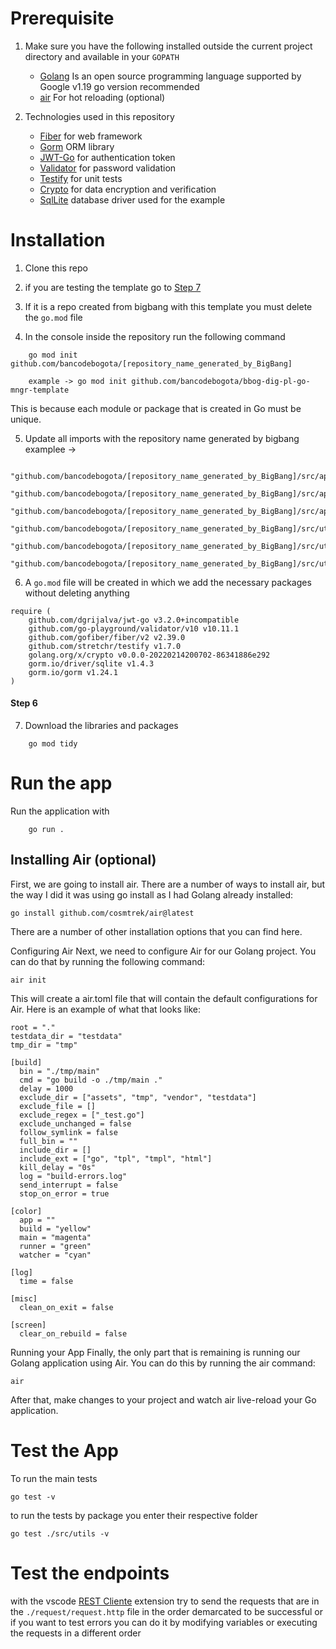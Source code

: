 # Prerequisite

1. Make sure you have the following installed outside the current project directory and available in your `GOPATH`
    - [Golang](https://go.dev/) Is an open source programming language supported by Google v1.19 go version recommended
    - [air](https://github.com/cosmtrek/air) For hot reloading (optional)

2. Technologies used in this repository
    - [Fiber](https://docs.gofiber.io/) for web framework
	- [Gorm](https://gorm.io/) ORM library
	- [JWT-Go](https://github.com/dgrijalva/jwt-go) for authentication token
	- [Validator](https://github.com/go-playground/validator) for password validation
	- [Testify](https://github.com/stretchr/testify) for unit tests
	- [Crypto](https://cs.opensource.google/go/x/crypto) for data encryption and verification
	- [SqlLite](https://pkg.go.dev/gorm.io/driver/sqlite@v1.4.3) database driver used for the example

# Installation

1. Clone this repo
2. if you are testing the template go to [Step 7](#step_7)
3. If it is a repo created from bigbang with this template you must delete the `go.mod` file

4. In the console inside the repository run the following command
```shell
    go mod init github.com/bancodebogota/[repository_name_generated_by_BigBang]

    example -> go mod init github.com/bancodebogota/bbog-dig-pl-go-mngr-template
```
This is because each module or package that is created in Go must be unique.

5. Update all imports with the repository name generated by bigbang
examplee ->
~~~
	"github.com/bancodebogota/[repository_name_generated_by_BigBang]/src/app/dal"
	"github.com/bancodebogota/[repository_name_generated_by_BigBang]/src/app/models"
	"github.com/bancodebogota/[repository_name_generated_by_BigBang]/src/app/types"
	"github.com/bancodebogota/[repository_name_generated_by_BigBang]/src/utils"
	"github.com/bancodebogota/[repository_name_generated_by_BigBang]/src/utils/jwt"
	"github.com/bancodebogota/[repository_name_generated_by_BigBang]/src/utils/password"
~~~

6. A `go.mod` file will be created in which we add the necessary packages without deleting anything

~~~
require (
	github.com/dgrijalva/jwt-go v3.2.0+incompatible
	github.com/go-playground/validator/v10 v10.11.1
	github.com/gofiber/fiber/v2 v2.39.0
	github.com/stretchr/testify v1.7.0
	golang.org/x/crypto v0.0.0-20220214200702-86341886e292
	gorm.io/driver/sqlite v1.4.3
	gorm.io/gorm v1.24.1
)
~~~

<h4 id="step_6">Step 6</h4>

7. Download the libraries and packages
```
    go mod tidy
```

# Run the app

Run the application with
```
    go run .
```

## Installing Air (optional)

First, we are going to install air. There are a number of ways to install air, but the way I did it was using go install as I had Golang already installed:
```
go install github.com/cosmtrek/air@latest
```
There are a number of other installation options that you can find here.

Configuring Air
Next, we need to configure Air for our Golang project. You can do that by running the following command:
```
air init
```
This will create a air.toml file that will contain the default configurations for Air. Here is an example of what that looks like:

~~~
root = "."
testdata_dir = "testdata"
tmp_dir = "tmp"

[build]
  bin = "./tmp/main"
  cmd = "go build -o ./tmp/main ."
  delay = 1000
  exclude_dir = ["assets", "tmp", "vendor", "testdata"]
  exclude_file = []
  exclude_regex = ["_test.go"]
  exclude_unchanged = false
  follow_symlink = false
  full_bin = ""
  include_dir = []
  include_ext = ["go", "tpl", "tmpl", "html"]
  kill_delay = "0s"
  log = "build-errors.log"
  send_interrupt = false
  stop_on_error = true

[color]
  app = ""
  build = "yellow"
  main = "magenta"
  runner = "green"
  watcher = "cyan"

[log]
  time = false

[misc]
  clean_on_exit = false

[screen]
  clear_on_rebuild = false
~~~

Running your App
Finally, the only part that is remaining is running our Golang application using Air. You can do this by running the air command:

```
air
```
After that, make changes to your project and watch air live-reload your Go application.


# Test the App

To run the main tests
```
go test -v
```

to run the tests by package you enter their respective folder
```
go test ./src/utils -v
```

# Test the endpoints

with the vscode [REST Cliente](https://marketplace.visualstudio.com/items?itemName=humao.rest-client) extension try to send the requests that are in the `./request/request.http` file in the order demarcated to be successful or if you want to test errors you can do it by modifying variables or executing the requests in a different order
